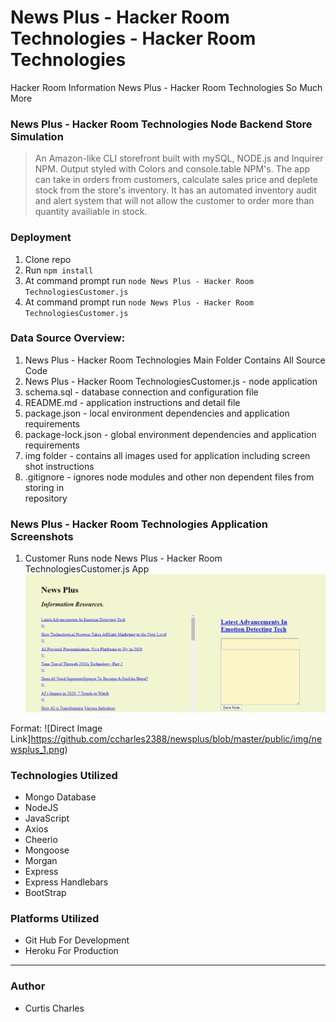 # News Plus - Hacker Room Technologies - Hacker Room Technologies
Hacker Room Information News Plus - Hacker Room Technologies So Much More

### News Plus - Hacker Room Technologies Node Backend Store Simulation

>An Amazon-like CLI storefront built with mySQL, NODE.js and Inquirer NPM. Output styled with Colors and console.table NPM's. The app can take in orders from customers, calculate sales price and deplete stock from the store's inventory. It has an automated inventory audit and alert system that will not allow the customer to order more than quantity availiable in stock.

### Deployment

1. Clone repo
2. Run `npm install`
3. At command prompt run `node News Plus - Hacker Room TechnologiesCustomer.js`
4. At command prompt run `node News Plus - Hacker Room TechnologiesCustomer.js`

### Data Source Overview:
1.  News Plus - Hacker Room Technologies Main Folder Contains All Source Code
2.  News Plus - Hacker Room TechnologiesCustomer.js - node application 
3.  schema.sql - database connection and configuration file
4.  README.md - application instructions and detail file
5.  package.json - local environment dependencies and application requirements
6.  package-lock.json - global environment dependencies and application requirements
7.  img folder - contains all images used for application including screen shot instructions
8.  .gitignore - ignores node modules and other non dependent files from storing in         
    repository 


### News Plus - Hacker Room Technologies Application Screenshots 

1. Customer Runs node News Plus - Hacker Room TechnologiesCustomer.js App
![GitHub Logo](public/img/newsplus_1.png)

Format: ![Direct Image Link]https://github.com/ccharles2388/newsplus/blob/master/public/img/newsplus_1.png)
<br>


### Technologies Utilized

* Mongo Database
* NodeJS
* JavaScript
* Axios
* Cheerio
* Mongoose
* Morgan
* Express
* Express Handlebars
* BootStrap

### Platforms Utilized

* Git Hub For Development
* Heroku For Production

---

### Author

* Curtis Charles